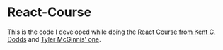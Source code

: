 # React-Course

This is the code I developed while doing the [React Course from Kent C. Dodds](https://egghead.io/courses/the-beginner-s-guide-to-react) and [Tyler McGinnis' one](https://www.youtube.com/watch?v=ul0tRkeu5CE&list=PLqrUy7kON1mc7U60YUaN3ZR9EHlh9fsDL&index=1).
